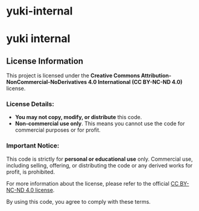 # yuki-internal
# yuki internal

## License Information

This project is licensed under the **Creative Commons Attribution-NonCommercial-NoDerivatives 4.0 International (CC BY-NC-ND 4.0)** license.

### License Details:
- **You may not copy, modify, or distribute** this code.
- **Non-commercial use only**. This means you cannot use the code for commercial purposes or for profit.

### Important Notice:
This code is strictly for **personal or educational use** only. Commercial use, including selling, offering, or distributing the code or any derived works for profit, is prohibited.

For more information about the license, please refer to the official [CC BY-NC-ND 4.0 license](https://creativecommons.org/licenses/by-nc-nd/4.0/).

By using this code, you agree to comply with these terms.
